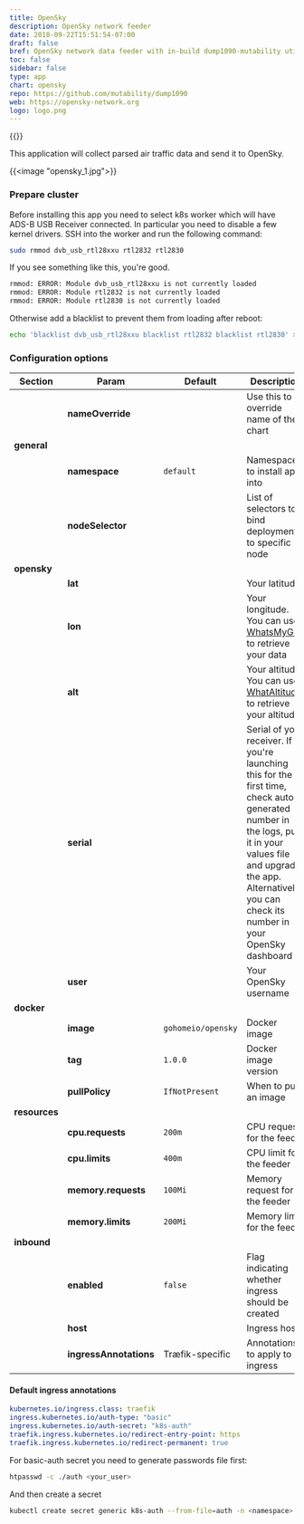 ```yaml
---
title: OpenSky
description: OpenSky network feeder
date: 2018-09-22T15:51:54-07:00
draft: false
bref: OpenSky network data feeder with in-build dump1090-mutability utils
toc: false
sidebar: false
type: app
chart: opensky
repo: https://github.com/mutability/dump1090
web: https://opensky-network.org
logo: logo.png
---
```

{{<app>}}

This application will collect parsed air traffic data and send it to OpenSky.

{{<image "opensky_1.jpg">}}

### Prepare cluster

Before installing this app you need to select k8s worker which will have ADS-B USB Receiver connected. In particular you need to disable a few kernel drivers. SSH into the worker and run the following command: 

```bash
sudo rmmod dvb_usb_rtl28xxu rtl2832 rtl2830
```

If you see something like this, you're good.

``` bash
rmmod: ERROR: Module dvb_usb_rtl28xxu is not currently loaded
rmmod: ERROR: Module rtl2832 is not currently loaded
rmmod: ERROR: Module rtl2830 is not currently loaded
```

Otherwise add a blacklist to prevent them from loading after reboot: 

```bash
echo 'blacklist dvb_usb_rtl28xxu blacklist rtl2832 blacklist rtl2830' > /etc/modprobe.d/block.conf
```

### Configuration options

| Section | Param | Default | Description |
|---------|-------|---------|-------------|
|| **nameOverride** || Use this to override name of the chart |
| **general** |
|| **namespace** | `default` | Namespace to install app into |
|| **nodeSelector** || List of selectors to bind deployment to specific node |
| **opensky** |
|| **lat** || Your latitude |
|| **lon** || Your longitude. You can use [WhatsMyGPS](http://www.whatsmygps.com) to retrieve your data |
|| **alt** || Your altitude. You can use [WhatAltitude](https://whataltitude.com) to retrieve your altitude |
|| **serial** || Serial of your receiver. If you're launching this for the first time, check auto-generated number in the logs, put it in your values file and upgrade the app. Alternatively you can check its number in your OpenSky dashboard |
|| **user** || Your OpenSky username |
| **docker** |
|| **image** | `gohomeio/opensky` | Docker image |
|| **tag** | `1.0.0` | Docker image version |
|| **pullPolicy** | `IfNotPresent` | When to pull an image | 
| **resources** | 
|| **cpu.requests** | `200m` | CPU request for the feeder | 
|| **cpu.limits** | `400m` | CPU limit for the feeder | 
|| **memory.requests** | `100Mi` | Memory request for the feeder | 
|| **memory.limits** | `200Mi` | Memory limit for the feeder | 
| **inbound**|
|| **enabled** | `false` | Flag indicating whether ingress should be created |
|| **host** || Ingress host |
|| **ingressAnnotations** | Træfik-specific | Annotations to apply to ingress |

#### Default ingress annotations

```yaml
kubernetes.io/ingress.class: traefik
ingress.kubernetes.io/auth-type: "basic"
ingress.kubernetes.io/auth-secret: "k8s-auth"
traefik.ingress.kubernetes.io/redirect-entry-point: https
traefik.ingress.kubernetes.io/redirect-permanent: true
```

For basic-auth secret you need to generate passwords file first: 

```bash
htpasswd -c ./auth <your_user>
```

And then create a secret

```bash
kubectl create secret generic k8s-auth --from-file=auth -n <namespace>
```